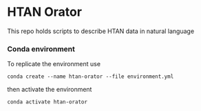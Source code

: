 # HTAN Orator

This repo holds scripts to describe HTAN data in natural language

### Conda environment

To replicate the environment use

```
conda create --name htan-orator --file environment.yml
```

then activate the environment

```
conda activate htan-orator
```